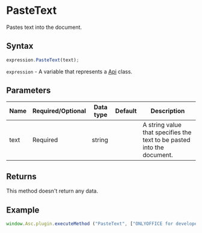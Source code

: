 # PasteText

Pastes text into the document.

## Syntax

```javascript
expression.PasteText(text);
```

`expression` - A variable that represents a [Api](../Api.md) class.

## Parameters

| **Name** | **Required/Optional** | **Data type** | **Default** | **Description** |
| ------------- | ------------- | ------------- | ------------- | ------------- |
| text | Required | string |  | A string value that specifies the text to be pasted into the document. |

## Returns

This method doesn't return any data.

## Example

```javascript
window.Asc.plugin.executeMethod ("PasteText", ["ONLYOFFICE for developers"]);
```
